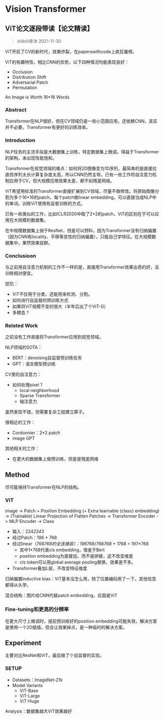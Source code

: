 # Vision Transformer

## ViT论文逐段带读【论文精读】

> bilibili李沐 2021-11-30

ViT开启了CV的新时代，效果炸裂，在paperswithcode上疯狂屠榜。

ViT的有趣特性，相比CNN的优势，以下四种情况均能表现良好：

- Occlusion
- Distribution Shift
- Adversarial Patch
- Permutation

An Image is Worth 16*16 Words

### Abstract

Transformer在NLP很好，但在CV领域仍是一些小范围应用，还依赖CNN，其实并不必要，Transformer有更好的训练效率。

### Introduction

NLP任务的主流手段是大数据集上训练，特定数据集上微调。得益于Transformer的架构，未出现性能饱和。

Transformer在视觉领域的难点：如何将2D图像变为1D序列，最简单的是直接拉直但序列太长计算复杂度太高，所以CNN仍然主导。已有一些工作将自注意力机制应用于CV，但大规模应用效果太差，都不如残差网络。

ViT希望用标准的Transformer直接扩展到CV领域，尽量不做修改。将原始图像分割为多个16*16的patch，每个patch做linear embedding，可以直接当成NLP中的单词。训练ViT使用有监督训练的方式。

已有一些类似的工作，比如ICLR2020中取了2*2的patch，ViT的区别在于可以应用在大规模的数据集。

在中规模数据集上弱于ResNet，但是可以预料，因为Transformer没有归纳偏置（因为CNN有locality、平移等变性的归纳偏置），只能自己学特征。在大规模数据集中，果然效果拔群。

### Conclusioon

与之前用自注意力机制的工作不一样的是，直接用Transformer效果出奇的好，且训练相对便宜。

挖坑：

- ViT不仅用于分类，还能用来检测、分割。
- 如何进行自监督的预训练方式
- 如果将ViT规模不变的很大（半年后出了个ViT-G）
- 多模态？

### Related Work

之前没有工作直接将Transformer应用到视觉领域。

NLP领域的SOTA：

- BERT：denoising自监督预训练任务
- GPT：语言模型预训练

CV里的自注意力：

- 如何处理pixel？
  - local neighborhood
  - Sparse Transformer
  - 轴注意力

虽然表现不错，但需要复杂工程建立算子。

很相近的工作：

- Cordonnier：2*2 patch
- image GPT

其他相关的工作：

- 在更大的数据集上做预训练，但是是残差网络

## Method

尽可能保持Transformer在NLP的结构。

### ViT

image -> Patch + Position Embedding (+ Extra learnable {class} embedding) -> (Trainable) Linear Projection of Flatten Patches -> Transformer Encoder -> MLP Encoder -> Class

- 输入：224*224*3
- 经过Patch：196 * 768
- 经过linear（768*768的全连接层）：196*768/768*768 + 1*768 = 197*768
  - 其中1*768代表cls embedding，借鉴于Bert
  - position embedding为直接加，而不是拼接，这不改变维度
  - cls token可以用global average pooling替换，效果差不多。
- Transformer叠加L层，不改变特征维度

归纳偏置Inductive bias：ViT基本没怎么用，除了位置编码用了一下，其他信息都得从头学。

混合结构：图片给CNN代替patch embedding，后面是ViT

### Fine-tuning和更高的分辨率

在更大尺寸上微调时，提前预训练好的position embedding可能失效，解决方案是使用一个2D插值，但会让效果掉点，是一种临时的解决方案。

## Experiment

主要对比ResNet和ViT，最后做了个自监督的实验。

### SETUP

- Datasets：ImageNet-21k
- Model Variants
  - ViT-Base
  - ViT-Large
  - ViT-Huge

Analysis：数据集越大ViT效果越好
